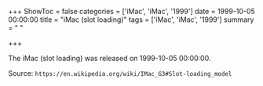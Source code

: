 +++
ShowToc = false
categories = ['iMac', 'iMac', '1999']
date = 1999-10-05 00:00:00
title = "iMac (slot loading)"
tags = ['iMac', 'iMac', '1999']
summary = " "

+++

The iMac (slot loading) was released on 1999-10-05 00:00:00.

Source: `https://en.wikipedia.org/wiki/IMac_G3#Slot-loading_model`


